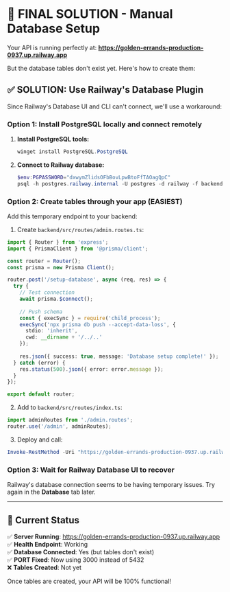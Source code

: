 # 🎯 FINAL SOLUTION - Manual Database Setup

Your API is running perfectly at: **https://golden-errands-production-0937.up.railway.app**

But the database tables don't exist yet. Here's how to create them:

## ✅ SOLUTION: Use Railway's Database Plugin

Since Railway's Database UI and CLI can't connect, we'll use a workaround:

### **Option 1: Install PostgreSQL locally and connect remotely**

1. **Install PostgreSQL tools:**
   ```powershell
   winget install PostgreSQL.PostgreSQL
   ```

2. **Connect to Railway database:**
   ```powershell
   $env:PGPASSWORD="dxwymZlidsOFbBovLpwBtoFfTAOagQpC"
   psql -h postgres.railway.internal -U postgres -d railway -f backend/schema.sql
   ```

### **Option 2: Create tables through your app** (EASIEST)

Add this temporary endpoint to your backend:

1. Create `backend/src/routes/admin.routes.ts`:
```typescript
import { Router } from 'express';
import { PrismaClient } from '@prisma/client';

const router = Router();
const prisma = new Prisma Client();

router.post('/setup-database', async (req, res) => {
  try {
    // Test connection
    await prisma.$connect();
    
    // Push schema
    const { execSync } = require('child_process');
    execSync('npx prisma db push --accept-data-loss', { 
      stdio: 'inherit',
      cwd: __dirname + '/../..'
    });
    
    res.json({ success: true, message: 'Database setup complete!' });
  } catch (error) {
    res.status(500).json({ error: error.message });
  }
});

export default router;
```

2. Add to `backend/src/routes/index.ts`:
```typescript
import adminRoutes from './admin.routes';
router.use('/admin', adminRoutes);
```

3. Deploy and call:
```powershell
Invoke-RestMethod -Uri "https://golden-errands-production-0937.up.railway.app/api/admin/setup-database" -Method Post
```

### **Option 3: Wait for Railway Database UI to recover**

Railway's database connection seems to be having temporary issues. Try again in the **Database** tab later.

---

## 🚀 Current Status

✅ **Server Running**: https://golden-errands-production-0937.up.railway.app  
✅ **Health Endpoint**: Working  
✅ **Database Connected**: Yes (but tables don't exist)  
✅ **PORT Fixed**: Now using 3000 instead of 5432  
❌ **Tables Created**: Not yet

Once tables are created, your API will be 100% functional!
